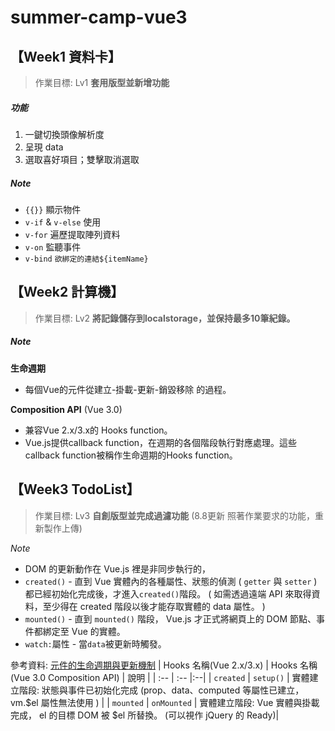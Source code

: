 # summer-camp-vue3


## 【Week1 資料卡】
> 作業目標: Lv1 **套用版型並新增功能**
##### _功能_
1. 一鍵切換頭像解析度
2. 呈現 data
3. 選取喜好項目；雙擊取消選取

##### _Note_
- `{{}}` 顯示物件
- `v-if` & `v-else` 使用
- `v-for` 遍歷提取陣列資料
- `v-on` 監聽事件
- `v-bind` `欲綁定的連結${itemName}`

## 【Week2 計算機】

> 作業目標: Lv2 **將記錄儲存到localstorage，並保持最多10筆紀錄。**  

##### _Note_
**生命週期**
- 每個Vue的元件從建立-掛載-更新-銷毀移除 的過程。

**Composition API** (Vue 3.0)  
- 兼容Vue 2.x/3.x的 Hooks function。
- Vue.js提供callback function，在週期的各個階段執行對應處理。這些callback function被稱作生命週期的Hooks function。


## 【Week3 TodoList】

> 作業目標: Lv3 **自創版型並完成過濾功能** (8.8更新 照著作業要求的功能，重新製作上傳)

_Note_
- DOM 的更新動作在 Vue.js 裡是非同步執行的，
- `created()` - 直到 Vue 實體內的各種屬性、狀態的偵測 ( `getter` 與 `setter` ) 都已經初始化完成後，才進入`created()`階段。 ( 如需透過遠端 API 來取得資料，至少得在 created 階段以後才能存取實體的 data 屬性。 ) 
- `mounted()` - 直到 `mounted()` 階段， Vue.js 才正式將網頁上的 DOM 節點、事件都綁定至 Vue 的實體。
- `watch:`屬性 - 當`data`被更新時觸發。 

參考資料: [元件的生命週期與更新機制](https://book.vue.tw/CH1/1-7-lifecycle.html)
| Hooks 名稱(Vue 2.x/3.x) | Hooks 名稱(Vue 3.0 Composition API) | 說明 |
| :-- | :-- |:--|
| `created` | `setup()` | 實體建立階段: 狀態與事件已初始化完成 (prop、data、computed 等屬性已建立，vm.$el 屬性無法使用 ) |
| `mounted` | `onMounted` | 實體建立階段: Vue 實體與掛載完成， el 的目標 DOM 被 $el 所替換。 (可以視作 jQuery 的 Ready)|

